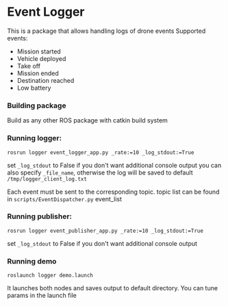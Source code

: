 # Event Logger
This is a package that allows handling logs of drone events
Supported events:
* Mission started
* Vehicle deployed
* Take off 
* Mission ended
* Destination reached
* Low battery
### Building package
Build as any other ROS package with catkin build system

### Running logger:
`rosrun logger event_logger_app.py _rate:=10 _log_stdout:=True`

set `_log_stdout` to False if you don't want additional console output
you can also specify `_file_name`, otherwise the log will be saved to default `/tmp/logger_client_log.txt`

Each event must be sent to the corresponding topic. topic list can be found in `scripts/EventDispatcher.py` event_list 

### Running publisher:
`rosrun logger event_publisher_app.py _rate:=10 _log_stdout:=True`

set `_log_stdout` to False if you don't want additional console output

### Running demo
`roslaunch logger demo.launch`

It launches both nodes and saves output to default directory.
You can tune params in the launch file
